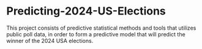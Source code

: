 # Predicting-2024-US-Elections
This project consists of predictive statistical methods and tools that utilizes public poll data, in order to form a predictive model that will predict the winner of the 2024 USA elections.
